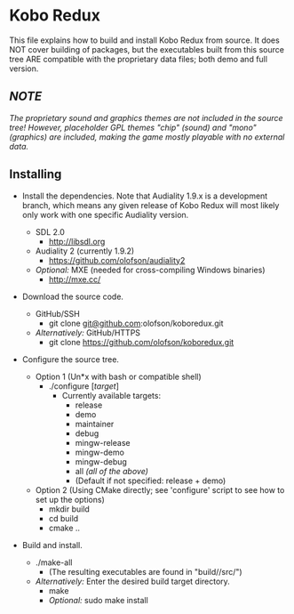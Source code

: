 Kobo Redux
==========

This file explains how to build and install Kobo Redux from source. It does NOT cover building of packages, but the executables built from this source tree ARE compatible with the proprietary data files; both demo and full version.

*NOTE*
------

*The proprietary sound and graphics themes are not included in the source tree! However, placeholder GPL themes "chip" (sound) and "mono" (graphics) are included, making the game mostly playable with no external data.*

Installing
----------

* Install the dependencies. Note that Audiality 1.9.x is a development branch, which means any given release of Kobo Redux will most likely only work with one specific Audiality version.
  * SDL 2.0
    * http://libsdl.org
  * Audiality 2 (currently 1.9.2)
    * https://github.com/olofson/audiality2
  * *Optional:* MXE (needed for cross-compiling Windows binaries)
    * http://mxe.cc/

* Download the source code.
  * GitHub/SSH
    * git clone git@github.com:olofson/koboredux.git
  * *Alternatively:* GitHub/HTTPS
    * git clone https://github.com/olofson/koboredux.git
  
* Configure the source tree.
  * Option 1 (Un*x with bash or compatible shell)
    * ./configure [*target*]
      * Currently available targets:
        * release
        * demo
        * maintainer
        * debug
        * mingw-release
        * mingw-demo
        * mingw-debug
        * all *(all of the above)*
        * (Default if not specified: release + demo)
  * Option 2 (Using CMake directly; see 'configure' script to see how to set up the options)
    * mkdir build
    * cd build
    * cmake ..

* Build and install.
  * ./make-all
    * (The resulting executables are found in "build/<target>/src/")
  * *Alternatively:* Enter the desired build target directory.
    * make
    * *Optional:* sudo make install
